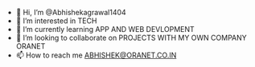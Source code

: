 - 👋 Hi, I’m @Abhishekagrawal1404
- 👀 I’m interested in TECH
- 🌱 I’m currently learning APP AND WEB DEVLOPMENT
- 💞️ I’m looking to collaborate on PROJECTS WITH MY OWN COMPANY ORANET
- 📫 How to reach me ABHISHEK@ORANET.CO.IN

<!---
Abhishekagrawal1404/Abhishekagrawal1404 is a ✨ special ✨ repository because its `README.md` (this file) appears on your GitHub profile.
You can click the Preview link to take a look at your changes.
--->
